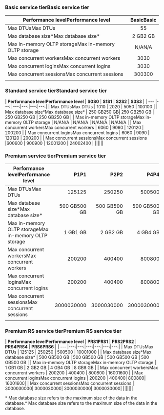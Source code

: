 <!--
Used in:
sql-database-performance-guidance.md  
sql-database-resource-limits.md
sql-database-service-tiers.md  
-->

### <a name="basic-service-tier"></a><span data-ttu-id="decda-101">Basic service tier</span><span class="sxs-lookup"><span data-stu-id="decda-101">Basic service tier</span></span>
| <span data-ttu-id="decda-102">**Performance level**</span><span class="sxs-lookup"><span data-stu-id="decda-102">**Performance level**</span></span> | <span data-ttu-id="decda-103">**Basic**</span><span class="sxs-lookup"><span data-stu-id="decda-103">**Basic**</span></span> |
| --- | :---: |
| <span data-ttu-id="decda-104">Max DTUs</span><span class="sxs-lookup"><span data-stu-id="decda-104">Max DTUs</span></span> | <span data-ttu-id="decda-105">5</span><span class="sxs-lookup"><span data-stu-id="decda-105">5</span></span> |
| <span data-ttu-id="decda-106">Max database size\*</span><span class="sxs-lookup"><span data-stu-id="decda-106">Max database size\*</span></span> |<span data-ttu-id="decda-107">2 GB</span><span class="sxs-lookup"><span data-stu-id="decda-107">2 GB</span></span>|
| <span data-ttu-id="decda-108">Max in-memory OLTP storage</span><span class="sxs-lookup"><span data-stu-id="decda-108">Max in-memory OLTP storage</span></span> |<span data-ttu-id="decda-109">N/A</span><span class="sxs-lookup"><span data-stu-id="decda-109">N/A</span></span> |
| <span data-ttu-id="decda-110">Max concurrent workers</span><span class="sxs-lookup"><span data-stu-id="decda-110">Max concurrent workers</span></span> |<span data-ttu-id="decda-111">30</span><span class="sxs-lookup"><span data-stu-id="decda-111">30</span></span> |
| <span data-ttu-id="decda-112">Max concurrent logins</span><span class="sxs-lookup"><span data-stu-id="decda-112">Max concurrent logins</span></span> |<span data-ttu-id="decda-113">30</span><span class="sxs-lookup"><span data-stu-id="decda-113">30</span></span> |
| <span data-ttu-id="decda-114">Max concurrent sessions</span><span class="sxs-lookup"><span data-stu-id="decda-114">Max concurrent sessions</span></span> |<span data-ttu-id="decda-115">300</span><span class="sxs-lookup"><span data-stu-id="decda-115">300</span></span> |
|||

### <a name="standard-service-tier"></a><span data-ttu-id="decda-116">Standard service tier</span><span class="sxs-lookup"><span data-stu-id="decda-116">Standard service tier</span></span>
| <span data-ttu-id="decda-117">**Performance level**</span><span class="sxs-lookup"><span data-stu-id="decda-117">**Performance level**</span></span> | <span data-ttu-id="decda-118">**S0**</span><span class="sxs-lookup"><span data-stu-id="decda-118">**S0**</span></span> | <span data-ttu-id="decda-119">**S1**</span><span class="sxs-lookup"><span data-stu-id="decda-119">**S1**</span></span> | <span data-ttu-id="decda-120">**S2**</span><span class="sxs-lookup"><span data-stu-id="decda-120">**S2**</span></span> | <span data-ttu-id="decda-121">**S3**</span><span class="sxs-lookup"><span data-stu-id="decda-121">**S3**</span></span> |
| --- |---:| ---:|---:|---:|---:|
| <span data-ttu-id="decda-122">Max DTUs</span><span class="sxs-lookup"><span data-stu-id="decda-122">Max DTUs</span></span> | <span data-ttu-id="decda-123">10</span><span class="sxs-lookup"><span data-stu-id="decda-123">10</span></span> | <span data-ttu-id="decda-124">20</span><span class="sxs-lookup"><span data-stu-id="decda-124">20</span></span> | <span data-ttu-id="decda-125">50</span><span class="sxs-lookup"><span data-stu-id="decda-125">50</span></span> | <span data-ttu-id="decda-126">100</span><span class="sxs-lookup"><span data-stu-id="decda-126">100</span></span> |
| <span data-ttu-id="decda-127">Max database size\*</span><span class="sxs-lookup"><span data-stu-id="decda-127">Max database size\*</span></span> | <span data-ttu-id="decda-128">250 GB</span><span class="sxs-lookup"><span data-stu-id="decda-128">250 GB</span></span>| <span data-ttu-id="decda-129">250 GB</span><span class="sxs-lookup"><span data-stu-id="decda-129">250 GB</span></span> | <span data-ttu-id="decda-130">250 GB</span><span class="sxs-lookup"><span data-stu-id="decda-130">250 GB</span></span> | <span data-ttu-id="decda-131">250 GB</span><span class="sxs-lookup"><span data-stu-id="decda-131">250 GB</span></span> |
| <span data-ttu-id="decda-132">Max in-memory OLTP storage</span><span class="sxs-lookup"><span data-stu-id="decda-132">Max in-memory OLTP storage</span></span> | <span data-ttu-id="decda-133">N/A</span><span class="sxs-lookup"><span data-stu-id="decda-133">N/A</span></span> | <span data-ttu-id="decda-134">N/A</span><span class="sxs-lookup"><span data-stu-id="decda-134">N/A</span></span> | <span data-ttu-id="decda-135">N/A</span><span class="sxs-lookup"><span data-stu-id="decda-135">N/A</span></span> | <span data-ttu-id="decda-136">N/A</span><span class="sxs-lookup"><span data-stu-id="decda-136">N/A</span></span> |
| <span data-ttu-id="decda-137">Max concurrent workers</span><span class="sxs-lookup"><span data-stu-id="decda-137">Max concurrent workers</span></span> | <span data-ttu-id="decda-138">60</span><span class="sxs-lookup"><span data-stu-id="decda-138">60</span></span> | <span data-ttu-id="decda-139">90</span><span class="sxs-lookup"><span data-stu-id="decda-139">90</span></span> | <span data-ttu-id="decda-140">120</span><span class="sxs-lookup"><span data-stu-id="decda-140">120</span></span> | <span data-ttu-id="decda-141">200</span><span class="sxs-lookup"><span data-stu-id="decda-141">200</span></span> |
| <span data-ttu-id="decda-142">Max concurrent logins</span><span class="sxs-lookup"><span data-stu-id="decda-142">Max concurrent logins</span></span> | <span data-ttu-id="decda-143">60</span><span class="sxs-lookup"><span data-stu-id="decda-143">60</span></span> | <span data-ttu-id="decda-144">90</span><span class="sxs-lookup"><span data-stu-id="decda-144">90</span></span> | <span data-ttu-id="decda-145">120</span><span class="sxs-lookup"><span data-stu-id="decda-145">120</span></span> | <span data-ttu-id="decda-146">200</span><span class="sxs-lookup"><span data-stu-id="decda-146">200</span></span> |
| <span data-ttu-id="decda-147">Max concurrent sessions</span><span class="sxs-lookup"><span data-stu-id="decda-147">Max concurrent sessions</span></span> |<span data-ttu-id="decda-148">600</span><span class="sxs-lookup"><span data-stu-id="decda-148">600</span></span> | <span data-ttu-id="decda-149">900</span><span class="sxs-lookup"><span data-stu-id="decda-149">900</span></span> | <span data-ttu-id="decda-150">1200</span><span class="sxs-lookup"><span data-stu-id="decda-150">1200</span></span> | <span data-ttu-id="decda-151">2400</span><span class="sxs-lookup"><span data-stu-id="decda-151">2400</span></span> |
||||||

### <a name="premium-service-tier"></a><span data-ttu-id="decda-152">Premium service tier</span><span class="sxs-lookup"><span data-stu-id="decda-152">Premium service tier</span></span> 
| <span data-ttu-id="decda-153">**Performance level**</span><span class="sxs-lookup"><span data-stu-id="decda-153">**Performance level**</span></span> | <span data-ttu-id="decda-154">**P1**</span><span class="sxs-lookup"><span data-stu-id="decda-154">**P1**</span></span> | <span data-ttu-id="decda-155">**P2**</span><span class="sxs-lookup"><span data-stu-id="decda-155">**P2**</span></span> | <span data-ttu-id="decda-156">**P4**</span><span class="sxs-lookup"><span data-stu-id="decda-156">**P4**</span></span> | <span data-ttu-id="decda-157">**P6**</span><span class="sxs-lookup"><span data-stu-id="decda-157">**P6**</span></span> | <span data-ttu-id="decda-158">**P11**</span><span class="sxs-lookup"><span data-stu-id="decda-158">**P11**</span></span> | <span data-ttu-id="decda-159">**P15**</span><span class="sxs-lookup"><span data-stu-id="decda-159">**P15**</span></span> | 
| --- |---:|---:|---:|---:|---:|---:|
| <span data-ttu-id="decda-160">Max DTUs</span><span class="sxs-lookup"><span data-stu-id="decda-160">Max DTUs</span></span> | <span data-ttu-id="decda-161">125</span><span class="sxs-lookup"><span data-stu-id="decda-161">125</span></span> | <span data-ttu-id="decda-162">250</span><span class="sxs-lookup"><span data-stu-id="decda-162">250</span></span> | <span data-ttu-id="decda-163">500</span><span class="sxs-lookup"><span data-stu-id="decda-163">500</span></span> | <span data-ttu-id="decda-164">1000</span><span class="sxs-lookup"><span data-stu-id="decda-164">1000</span></span> | <span data-ttu-id="decda-165">1750</span><span class="sxs-lookup"><span data-stu-id="decda-165">1750</span></span> | <span data-ttu-id="decda-166">4000</span><span class="sxs-lookup"><span data-stu-id="decda-166">4000</span></span> |
| <span data-ttu-id="decda-167">Max database size\*</span><span class="sxs-lookup"><span data-stu-id="decda-167">Max database size\*</span></span> | <span data-ttu-id="decda-168">500 GB</span><span class="sxs-lookup"><span data-stu-id="decda-168">500 GB</span></span> | <span data-ttu-id="decda-169">500 GB</span><span class="sxs-lookup"><span data-stu-id="decda-169">500 GB</span></span> | <span data-ttu-id="decda-170">500  GB</span><span class="sxs-lookup"><span data-stu-id="decda-170">500  GB</span></span> | <span data-ttu-id="decda-171">500 GB</span><span class="sxs-lookup"><span data-stu-id="decda-171">500 GB</span></span> | <span data-ttu-id="decda-172">4 TB\*</span><span class="sxs-lookup"><span data-stu-id="decda-172">4 TB\*</span></span> | <span data-ttu-id="decda-173">4 TB\*</span><span class="sxs-lookup"><span data-stu-id="decda-173">4 TB\*</span></span> |
| <span data-ttu-id="decda-174">Max in-memory OLTP storage</span><span class="sxs-lookup"><span data-stu-id="decda-174">Max in-memory OLTP storage</span></span> | <span data-ttu-id="decda-175">1 GB</span><span class="sxs-lookup"><span data-stu-id="decda-175">1 GB</span></span> | <span data-ttu-id="decda-176">2 GB</span><span class="sxs-lookup"><span data-stu-id="decda-176">2 GB</span></span> | <span data-ttu-id="decda-177">4 GB</span><span class="sxs-lookup"><span data-stu-id="decda-177">4 GB</span></span> | <span data-ttu-id="decda-178">8 GB</span><span class="sxs-lookup"><span data-stu-id="decda-178">8 GB</span></span> | <span data-ttu-id="decda-179">14 GB</span><span class="sxs-lookup"><span data-stu-id="decda-179">14 GB</span></span> | <span data-ttu-id="decda-180">32 GB</span><span class="sxs-lookup"><span data-stu-id="decda-180">32 GB</span></span> |
| <span data-ttu-id="decda-181">Max concurrent workers</span><span class="sxs-lookup"><span data-stu-id="decda-181">Max concurrent workers</span></span> | <span data-ttu-id="decda-182">200</span><span class="sxs-lookup"><span data-stu-id="decda-182">200</span></span> | <span data-ttu-id="decda-183">400</span><span class="sxs-lookup"><span data-stu-id="decda-183">400</span></span> | <span data-ttu-id="decda-184">800</span><span class="sxs-lookup"><span data-stu-id="decda-184">800</span></span> | <span data-ttu-id="decda-185">1600</span><span class="sxs-lookup"><span data-stu-id="decda-185">1600</span></span> | <span data-ttu-id="decda-186">2400</span><span class="sxs-lookup"><span data-stu-id="decda-186">2400</span></span> | <span data-ttu-id="decda-187">6400</span><span class="sxs-lookup"><span data-stu-id="decda-187">6400</span></span> |
| <span data-ttu-id="decda-188">Max concurrent logins</span><span class="sxs-lookup"><span data-stu-id="decda-188">Max concurrent logins</span></span> | <span data-ttu-id="decda-189">200</span><span class="sxs-lookup"><span data-stu-id="decda-189">200</span></span> | <span data-ttu-id="decda-190">400</span><span class="sxs-lookup"><span data-stu-id="decda-190">400</span></span>| <span data-ttu-id="decda-191">800</span><span class="sxs-lookup"><span data-stu-id="decda-191">800</span></span>| <span data-ttu-id="decda-192">1600</span><span class="sxs-lookup"><span data-stu-id="decda-192">1600</span></span>| <span data-ttu-id="decda-193">2400</span><span class="sxs-lookup"><span data-stu-id="decda-193">2400</span></span>| <span data-ttu-id="decda-194">6400</span><span class="sxs-lookup"><span data-stu-id="decda-194">6400</span></span> |
| <span data-ttu-id="decda-195">Max concurrent sessions</span><span class="sxs-lookup"><span data-stu-id="decda-195">Max concurrent sessions</span></span> | <span data-ttu-id="decda-196">30000</span><span class="sxs-lookup"><span data-stu-id="decda-196">30000</span></span>| <span data-ttu-id="decda-197">30000</span><span class="sxs-lookup"><span data-stu-id="decda-197">30000</span></span>| <span data-ttu-id="decda-198">30000</span><span class="sxs-lookup"><span data-stu-id="decda-198">30000</span></span>| <span data-ttu-id="decda-199">30000</span><span class="sxs-lookup"><span data-stu-id="decda-199">30000</span></span>| <span data-ttu-id="decda-200">30000</span><span class="sxs-lookup"><span data-stu-id="decda-200">30000</span></span>| <span data-ttu-id="decda-201">30000</span><span class="sxs-lookup"><span data-stu-id="decda-201">30000</span></span> |
|||||||

### <a name="premium-rs-service-tier"></a><span data-ttu-id="decda-202">Premium RS service tier</span><span class="sxs-lookup"><span data-stu-id="decda-202">Premium RS service tier</span></span> 
| <span data-ttu-id="decda-203">**Performance level**</span><span class="sxs-lookup"><span data-stu-id="decda-203">**Performance level**</span></span> | <span data-ttu-id="decda-204">**PRS1**</span><span class="sxs-lookup"><span data-stu-id="decda-204">**PRS1**</span></span> | <span data-ttu-id="decda-205">**PRS2**</span><span class="sxs-lookup"><span data-stu-id="decda-205">**PRS2**</span></span> | <span data-ttu-id="decda-206">**PRS4**</span><span class="sxs-lookup"><span data-stu-id="decda-206">**PRS4**</span></span> | <span data-ttu-id="decda-207">**PRS6**</span><span class="sxs-lookup"><span data-stu-id="decda-207">**PRS6**</span></span> |
| --- |---:|---:|---:|---:|---:|---:|
| <span data-ttu-id="decda-208">Max DTUs</span><span class="sxs-lookup"><span data-stu-id="decda-208">Max DTUs</span></span> | <span data-ttu-id="decda-209">125</span><span class="sxs-lookup"><span data-stu-id="decda-209">125</span></span> | <span data-ttu-id="decda-210">250</span><span class="sxs-lookup"><span data-stu-id="decda-210">250</span></span> | <span data-ttu-id="decda-211">500</span><span class="sxs-lookup"><span data-stu-id="decda-211">500</span></span> | <span data-ttu-id="decda-212">1000</span><span class="sxs-lookup"><span data-stu-id="decda-212">1000</span></span> |
| <span data-ttu-id="decda-213">Max database size\*</span><span class="sxs-lookup"><span data-stu-id="decda-213">Max database size\*</span></span> | <span data-ttu-id="decda-214">500 GB</span><span class="sxs-lookup"><span data-stu-id="decda-214">500 GB</span></span> | <span data-ttu-id="decda-215">500 GB</span><span class="sxs-lookup"><span data-stu-id="decda-215">500 GB</span></span> | <span data-ttu-id="decda-216">500  GB</span><span class="sxs-lookup"><span data-stu-id="decda-216">500  GB</span></span> | <span data-ttu-id="decda-217">500 GB</span><span class="sxs-lookup"><span data-stu-id="decda-217">500 GB</span></span> |
| <span data-ttu-id="decda-218">Max in-memory OLTP storage</span><span class="sxs-lookup"><span data-stu-id="decda-218">Max in-memory OLTP storage</span></span> | <span data-ttu-id="decda-219">1 GB</span><span class="sxs-lookup"><span data-stu-id="decda-219">1 GB</span></span> | <span data-ttu-id="decda-220">2 GB</span><span class="sxs-lookup"><span data-stu-id="decda-220">2 GB</span></span> | <span data-ttu-id="decda-221">4 GB</span><span class="sxs-lookup"><span data-stu-id="decda-221">4 GB</span></span> | <span data-ttu-id="decda-222">8 GB</span><span class="sxs-lookup"><span data-stu-id="decda-222">8 GB</span></span> |
| <span data-ttu-id="decda-223">Max concurrent workers</span><span class="sxs-lookup"><span data-stu-id="decda-223">Max concurrent workers</span></span> | <span data-ttu-id="decda-224">200</span><span class="sxs-lookup"><span data-stu-id="decda-224">200</span></span> | <span data-ttu-id="decda-225">400</span><span class="sxs-lookup"><span data-stu-id="decda-225">400</span></span> | <span data-ttu-id="decda-226">800</span><span class="sxs-lookup"><span data-stu-id="decda-226">800</span></span> | <span data-ttu-id="decda-227">1600</span><span class="sxs-lookup"><span data-stu-id="decda-227">1600</span></span> |
| <span data-ttu-id="decda-228">Max concurrent logins</span><span class="sxs-lookup"><span data-stu-id="decda-228">Max concurrent logins</span></span> | <span data-ttu-id="decda-229">200</span><span class="sxs-lookup"><span data-stu-id="decda-229">200</span></span> | <span data-ttu-id="decda-230">400</span><span class="sxs-lookup"><span data-stu-id="decda-230">400</span></span>| <span data-ttu-id="decda-231">800</span><span class="sxs-lookup"><span data-stu-id="decda-231">800</span></span>| <span data-ttu-id="decda-232">1600</span><span class="sxs-lookup"><span data-stu-id="decda-232">1600</span></span>|
| <span data-ttu-id="decda-233">Max concurrent sessions</span><span class="sxs-lookup"><span data-stu-id="decda-233">Max concurrent sessions</span></span> | <span data-ttu-id="decda-234">30000</span><span class="sxs-lookup"><span data-stu-id="decda-234">30000</span></span>| <span data-ttu-id="decda-235">30000</span><span class="sxs-lookup"><span data-stu-id="decda-235">30000</span></span>| <span data-ttu-id="decda-236">30000</span><span class="sxs-lookup"><span data-stu-id="decda-236">30000</span></span>| <span data-ttu-id="decda-237">30000</span><span class="sxs-lookup"><span data-stu-id="decda-237">30000</span></span>|
|||||||

<span data-ttu-id="decda-238">\* Max database size refers to the maximum size of the data in the database.</span><span class="sxs-lookup"><span data-stu-id="decda-238">\* Max database size refers to the maximum size of the data in the database.</span></span> 